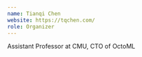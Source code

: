 ```yaml
---
name: Tianqi Chen
website: https://tqchen.com/
role: Organizer
---
```


Assistant Professor at CMU, CTO of OctoML
